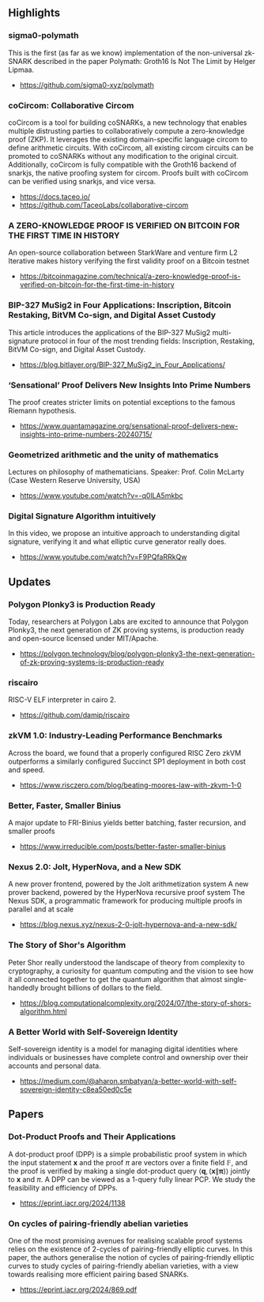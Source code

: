 ## Highlights
### sigma0-polymath
This is the first (as far as we know) implementation of the non-universal zk-SNARK described in the paper Polymath: Groth16 Is Not The Limit by Helger Lipmaa.
- <https://github.com/sigma0-xyz/polymath>

### coCircom: Collaborative Circom
coCircom is a tool for building coSNARKs, a new technology that enables multiple distrusting parties to collaboratively compute a zero-knowledge proof (ZKP). It leverages the existing domain-specific language circom to define arithmetic circuits. With coCircom, all existing circom circuits can be promoted to coSNARKs without any modification to the original circuit. Additionally, coCircom is fully compatible with the Groth16 backend of snarkjs, the native proofing system for circom. Proofs built with coCircom can be verified using snarkjs, and vice versa.
- <https://docs.taceo.io/>
- <https://github.com/TaceoLabs/collaborative-circom>

### A ZERO-KNOWLEDGE PROOF IS VERIFIED ON BITCOIN FOR THE FIRST TIME IN HISTORY
An open-source collaboration between StarkWare and venture firm L2 Iterative makes history verifying the first validity proof on a Bitcoin testnet
- <https://bitcoinmagazine.com/technical/a-zero-knowledge-proof-is-verified-on-bitcoin-for-the-first-time-in-history>

### BIP-327 MuSig2 in Four Applications: Inscription, Bitcoin Restaking, BitVM Co-sign, and Digital Asset Custody
This article introduces the applications of the BIP-327 MuSig2 multi-signature protocol in four of the most trending fields: Inscription, Restaking, BitVM Co-sign, and Digital Asset Custody.
- <https://blog.bitlayer.org/BIP-327_MuSig2_in_Four_Applications/>


### ‘Sensational’ Proof Delivers New Insights Into Prime Numbers
The proof creates stricter limits on potential exceptions to the famous Riemann hypothesis.
- <https://www.quantamagazine.org/sensational-proof-delivers-new-insights-into-prime-numbers-20240715/>

### Geometrized arithmetic and the unity of mathematics
Lectures on philosophy of mathematicians. Speaker: Prof. Colin McLarty (Case Western Reserve University, USA)
- <https://www.youtube.com/watch?v=-q0lLA5mkbc>

### Digital Signature Algorithm intuitively
In this video, we propose an intuitive approach to understanding digital signature, verifying it and what elliptic curve generator really does. 
- <https://www.youtube.com/watch?v=F9PQfaRRkQw>

## Updates
### Polygon Plonky3 is Production Ready
Today, researchers at Polygon Labs are excited to announce that Polygon Plonky3, the next generation of ZK proving systems, is production ready and open-source licensed under MIT/Apache.
- <https://polygon.technology/blog/polygon-plonky3-the-next-generation-of-zk-proving-systems-is-production-ready>
### riscairo
RISC-V ELF interpreter in cairo 2.
- <https://github.com/damip/riscairo>

### zkVM 1.0: Industry-Leading Performance Benchmarks
Across the board, we found that a properly configured RISC Zero zkVM outperforms a similarly configured Succinct SP1 deployment in both cost and speed.
- <https://www.risczero.com/blog/beating-moores-law-with-zkvm-1-0>

### Better, Faster, Smaller Binius
A major update to FRI-Binius yields better batching, faster recursion, and smaller proofs
- <https://www.irreducible.com/posts/better-faster-smaller-binius>
### Nexus 2.0: Jolt, HyperNova, and a New SDK
A new prover frontend, powered by the Jolt arithmetization system
A new prover backend, powered by the HyperNova recursive proof system
The Nexus SDK, a programmatic framework for producing multiple proofs in parallel and at scale
- <https://blog.nexus.xyz/nexus-2-0-jolt-hypernova-and-a-new-sdk/>

### The Story of Shor's Algorithm
Peter Shor really understood the landscape of theory from complexity to cryptography, a curiosity for quantum computing and the vision to see how it all connected together to get the quantum algorithm that almost single-handedly brought billions of dollars to the field.
- <https://blog.computationalcomplexity.org/2024/07/the-story-of-shors-algorithm.html>

### A Better World with Self-Sovereign Identity
Self-sovereign identity is a model for managing digital identities where individuals or businesses have complete control and ownership over their accounts and personal data.
- <https://medium.com/@aharon.smbatyan/a-better-world-with-self-sovereign-identity-c8ea50ed0c5e>
## Papers
### Dot-Product Proofs and Their Applications
A dot-product proof (DPP) is a simple probabilistic proof system in which the input statement $\mathbf{x}$ and the proof $\pi$ are vectors over a finite field $\mathbb{F}$, and the proof is verified by making a single dot-product query $\langle\mathbf{q},(\mathbf{x} \| \boldsymbol{\pi})\rangle$ jointly to $\mathbf{x}$ and $\pi$. A DPP can be viewed as a 1-query fully linear PCP. We study the feasibility and efficiency of DPPs.
- <https://eprint.iacr.org/2024/1138>

### On cycles of pairing-friendly abelian varieties
One of the most promising avenues for realising scalable proof systems relies on the existence of 2-cycles of pairing-friendly elliptic curves. In this paper, the authors generalise the notion of cycles of pairing-friendly elliptic curves to study cycles of pairing-friendly abelian varieties, with a view towards realising more efficient pairing based SNARKs.
- <https://eprint.iacr.org/2024/869.pdf>
